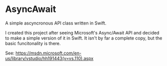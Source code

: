 # AsyncAwait
A simple ascyncronous API class written in Swift.

I created this project after seeing Microsoft's Async/Await API and decided to make a simple version of it in Swift. It isn't by far a complete copy, but the basic funcitonality is there.

See: https://msdn.microsoft.com/en-us/library/vstudio/hh191443(v=vs.110).aspx
